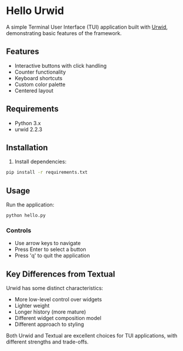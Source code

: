# Hello Urwid

A simple Terminal User Interface (TUI) application built with [Urwid](http://urwid.org/), demonstrating basic features of the framework.

## Features

- Interactive buttons with click handling
- Counter functionality
- Keyboard shortcuts
- Custom color palette
- Centered layout

## Requirements

- Python 3.x
- urwid 2.2.3

## Installation

1. Install dependencies:
```bash
pip install -r requirements.txt
```

## Usage

Run the application:
```bash
python hello.py
```

### Controls

- Use arrow keys to navigate
- Press Enter to select a button
- Press 'q' to quit the application

## Key Differences from Textual

Urwid has some distinct characteristics:
- More low-level control over widgets
- Lighter weight
- Longer history (more mature)
- Different widget composition model
- Different approach to styling

Both Urwid and Textual are excellent choices for TUI applications, with different strengths and trade-offs.
